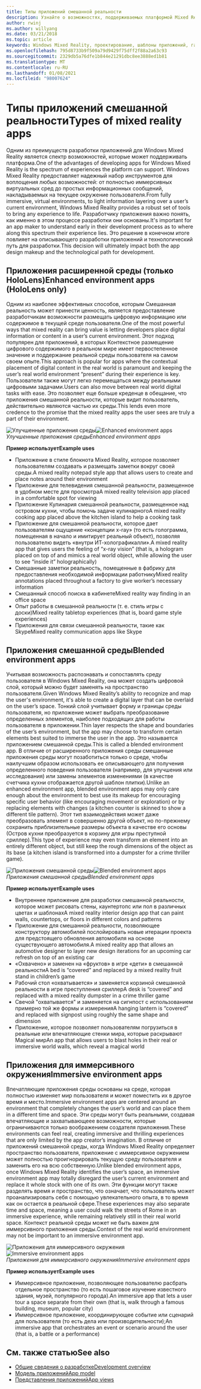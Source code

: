```yaml
---
title: Типы приложений смешанной реальности
description: Узнайте о возможностях, поддерживаемых платформой Mixed Reality, от впечатляющих сред до тонкого уровня информации в среде пользователя.
author: rwinj
ms.author: willyang
ms.date: 03/21/2018
ms.topic: article
keywords: Windows Mixed Reality, проектирование, шаблоны приложений, гарнитура смешанной реальности, гарнитура Windows Mixed Reality, гарнитура виртуальной реальности, HoloLens
ms.openlocfilehash: 795d8733b9f509a79d9429f75dff2f88a2a63c93
ms.sourcegitcommit: 2329db5a76dfe1b844e21291dbc8ee3888ed1b81
ms.translationtype: MT
ms.contentlocale: ru-RU
ms.lasthandoff: 01/08/2021
ms.locfileid: "98007624"
---
```

# <a name="types-of-mixed-reality-apps"></a><span data-ttu-id="8cf78-104">Типы приложений смешанной реальности</span><span class="sxs-lookup"><span data-stu-id="8cf78-104">Types of mixed reality apps</span></span>

<span data-ttu-id="8cf78-105">Одним из преимуществ разработки приложений для Windows Mixed Reality является спектр возможностей, которые может поддерживать платформа.</span><span class="sxs-lookup"><span data-stu-id="8cf78-105">One of the advantages of developing apps for Windows Mixed Reality is the spectrum of experiences the platform can support.</span></span> <span data-ttu-id="8cf78-106">Windows Mixed Reality предоставляет надежный набор инструментов для воплощения любых возможностей: от полностью иммерсивных виртуальных сред до простых информационных сообщений, накладываемых на текущее окружение пользователя.</span><span class="sxs-lookup"><span data-stu-id="8cf78-106">From fully immersive, virtual environments, to light information layering over a user’s current environment, Windows Mixed Reality provides a robust set of tools to bring any experience to life.</span></span> <span data-ttu-id="8cf78-107">Разработчику приложения важно понять, как именно в этом процессе разработки они основаны.</span><span class="sxs-lookup"><span data-stu-id="8cf78-107">It's important for an app maker to understand early in their development process as to where along this spectrum their experience lies.</span></span> <span data-ttu-id="8cf78-108">Это решение в конечном итоге повлияет на описывающего разработки приложений и технологический путь для разработки.</span><span class="sxs-lookup"><span data-stu-id="8cf78-108">This decision will ultimately impact both the app design makeup and the technological path for development.</span></span>

## <a name="enhanced-environment-apps-hololens-only"></a><span data-ttu-id="8cf78-109">Приложения расширенной среды (только HoloLens)</span><span class="sxs-lookup"><span data-stu-id="8cf78-109">Enhanced environment apps (HoloLens only)</span></span>

<span data-ttu-id="8cf78-110">Одним из наиболее эффективных способов, которым Смешанная реальность может принести ценность, является предоставление разработчикам возможности размещать цифровую информацию или содержимое в текущей среде пользователя.</span><span class="sxs-lookup"><span data-stu-id="8cf78-110">One of the most powerful ways that mixed reality can bring value is letting developers place digital information or content in a user’s current environment.</span></span> <span data-ttu-id="8cf78-111">Этот подход популярен для приложений, в которых Контекстное размещение цифрового содержимого в реальном мире имеет первостепенное значение и поддержание реальной среды пользователя на самом своем опыте.</span><span class="sxs-lookup"><span data-stu-id="8cf78-111">This approach is popular for apps where the contextual placement of digital content in the real world is paramount and keeping the user’s real world environment “present” during their experience is key.</span></span> <span data-ttu-id="8cf78-112">Пользователи также могут легко перемещаться между реальными цифровыми задачами.</span><span class="sxs-lookup"><span data-stu-id="8cf78-112">Users can also move between real world digital tasks with ease.</span></span> <span data-ttu-id="8cf78-113">Это позволяет еще больше креденце в обещание, что приложения смешанной реальности, которые видит пользователь, действительно являются частью их среды.</span><span class="sxs-lookup"><span data-stu-id="8cf78-113">This lends even more credence to the promise that the mixed reality apps the user sees are truly a part of their environment.</span></span>

<span data-ttu-id="8cf78-114">![Улучшенные приложения среды](images/enhancedenvironmentapps-640px.jpg)</span><span class="sxs-lookup"><span data-stu-id="8cf78-114">![Enhanced environment apps](images/enhancedenvironmentapps-640px.jpg)</span></span><br>
<span data-ttu-id="8cf78-115">*Улучшенные приложения среды*</span><span class="sxs-lookup"><span data-stu-id="8cf78-115">*Enhanced environment apps*</span></span>

<span data-ttu-id="8cf78-116">**Пример использует**</span><span class="sxs-lookup"><span data-stu-id="8cf78-116">**Example uses**</span></span>
* <span data-ttu-id="8cf78-117">Приложение в стиле блокнота Mixed Reality, которое позволяет пользователям создавать и размещать заметки вокруг своей среды.</span><span class="sxs-lookup"><span data-stu-id="8cf78-117">A mixed reality notepad style app that allows users to create and place notes around their environment</span></span>
* <span data-ttu-id="8cf78-118">Приложение для телевидения смешанной реальности, размещенное в удобном месте для просмотра</span><span class="sxs-lookup"><span data-stu-id="8cf78-118">A mixed reality television app placed in a comfortable spot for viewing</span></span>
* <span data-ttu-id="8cf78-119">Приложение Кулинария смешанной реальности, размещенное над островом кухни, чтобы помочь задаче кулинарного</span><span class="sxs-lookup"><span data-stu-id="8cf78-119">A mixed reality cooking app placed above the kitchen island to help a cooking task</span></span>
* <span data-ttu-id="8cf78-120">Приложение для смешанной реальности, которое дает пользователям ощущение «концепции x-ray» (то есть голограмма, помещенная в начало и имитирует реальный объект), позволяя пользователю видеть «внутри ИТ-холографикалли».</span><span class="sxs-lookup"><span data-stu-id="8cf78-120">A mixed reality app that gives users the feeling of “x-ray vision” (that is, a hologram placed on top of and mimics a real world object, while allowing the user to see “inside it” holographically)</span></span>
* <span data-ttu-id="8cf78-121">Смешанные заметки реальность, помещенные в фабрику для предоставления необходимой информации работнику</span><span class="sxs-lookup"><span data-stu-id="8cf78-121">Mixed reality annotations placed throughout a factory to give worker’s necessary information</span></span>
* <span data-ttu-id="8cf78-122">Смешанный способ поиска в кабинете</span><span class="sxs-lookup"><span data-stu-id="8cf78-122">Mixed reality way finding in an office space</span></span>
* <span data-ttu-id="8cf78-123">Опыт работы в смешанной реальности (т. е. стиль игры с доски)</span><span class="sxs-lookup"><span data-stu-id="8cf78-123">Mixed reality tabletop experiences (that is, board game style experiences)</span></span>
* <span data-ttu-id="8cf78-124">Приложения для связи смешанной реальности, такие как Skype</span><span class="sxs-lookup"><span data-stu-id="8cf78-124">Mixed reality communication apps like Skype</span></span>

## <a name="blended-environment-apps"></a><span data-ttu-id="8cf78-125">Приложения смешанной среды</span><span class="sxs-lookup"><span data-stu-id="8cf78-125">Blended environment apps</span></span>

<span data-ttu-id="8cf78-126">Учитывая возможность распознавать и сопоставлять среду пользователя в Windows Mixed Reality, она может создать цифровой слой, который можно будет заменять на пространство пользователя.</span><span class="sxs-lookup"><span data-stu-id="8cf78-126">Given Windows Mixed Reality’s ability to recognize and map the user's environment, it's able to create a digital layer that can be overlaid on the user’s space.</span></span> <span data-ttu-id="8cf78-127">Тонкий слой учитывает форму и границы среды пользователя, но приложение может выбрать преобразование определенных элементов, наиболее подходящих для работы пользователя в приложении.</span><span class="sxs-lookup"><span data-stu-id="8cf78-127">Thin layer respects the shape and boundaries of the user’s environment, but the app may choose to transform certain elements best suited to immerse the user in the app.</span></span> <span data-ttu-id="8cf78-128">Это называется приложением смешанной среды.</span><span class="sxs-lookup"><span data-stu-id="8cf78-128">This is called a blended environment app.</span></span> <span data-ttu-id="8cf78-129">В отличие от расширенного приложения среды смешанные приложения среды могут позаботиться только о среде, чтобы наилучшим образом использовать ее описывающего для получения определенного поведения пользователя (например, для улучшения или исследования) или замены элементов изменениями (в качестве счетчика кухни отображается другой шаблон плитки).</span><span class="sxs-lookup"><span data-stu-id="8cf78-129">Unlike an enhanced environment app, blended environment apps may only care enough about the environment to best use its makeup for encouraging specific user behavior (like encouraging movement or exploration) or by replacing elements with changes (a kitchen counter is skinned to show a different tile pattern).</span></span> <span data-ttu-id="8cf78-130">Этот тип взаимодействия может даже преобразовать элемент в совершенно другой объект, но по-прежнему сохранить приблизительные размеры объекта в качестве его основы (Остров кухни преобразуется в корзину для игры преступной сриллер).</span><span class="sxs-lookup"><span data-stu-id="8cf78-130">This type of experience may even transform an element into an entirely different object, but still keep the rough dimensions of the object as its base (a kitchen island is transformed into a dumpster for a crime thriller game).</span></span>

<span data-ttu-id="8cf78-131">![Приложения смешанной среды](images/blendedenvironmentapps-640px.jpg)</span><span class="sxs-lookup"><span data-stu-id="8cf78-131">![Blended environment apps](images/blendedenvironmentapps-640px.jpg)</span></span><br>
<span data-ttu-id="8cf78-132">*Приложения смешанной среды*</span><span class="sxs-lookup"><span data-stu-id="8cf78-132">*Blended environment apps*</span></span>

<span data-ttu-id="8cf78-133">**Пример использует**</span><span class="sxs-lookup"><span data-stu-id="8cf78-133">**Example uses**</span></span>
* <span data-ttu-id="8cf78-134">Внутреннее приложение для разработки смешанной реальности, которое может рисовать стены, каунтертопс или пол в различных цветах и шаблонах</span><span class="sxs-lookup"><span data-stu-id="8cf78-134">A mixed reality interior design app that can paint walls, countertops, or floors in different colors and patterns</span></span>
* <span data-ttu-id="8cf78-135">Приложение для смешанной реальности, позволяющее конструктору автомобилей послойировать новые итерации проекта для предстоящего обновления автомобиля на основе существующего автомобиля.</span><span class="sxs-lookup"><span data-stu-id="8cf78-135">A mixed reality app that allows an automotive designer to layer new design iterations for an upcoming car refresh on top of an existing car</span></span>
* <span data-ttu-id="8cf78-136">«Охвачено» и заменен на «фруктов» в игре «дети» в смешанной реальности</span><span class="sxs-lookup"><span data-stu-id="8cf78-136">A bed is “covered” and replaced by a mixed reality fruit stand in children’s game</span></span>
* <span data-ttu-id="8cf78-137">Рабочий стол «охватывается» и заменяется корзиной смешанной реальности в игре преступления сриллер</span><span class="sxs-lookup"><span data-stu-id="8cf78-137">A desk is “covered” and replaced with a mixed reality dumpster in a crime thriller game</span></span>
* <span data-ttu-id="8cf78-138">Свечой "охватывается" и заменяется на сигнпост с использованием примерно той же формы и измерения</span><span class="sxs-lookup"><span data-stu-id="8cf78-138">A hanging lantern is “covered” and replaced with signpost using roughly the same shape and dimension</span></span>
* <span data-ttu-id="8cf78-139">Приложение, которое позволяет пользователям погрузиться в реальные или впечатляющие стенки мира, которые раскрывают Magical мир</span><span class="sxs-lookup"><span data-stu-id="8cf78-139">An app that allows users to blast holes in their real or immersive world walls, which reveal a magical world</span></span>

## <a name="immersive-environment-apps"></a><span data-ttu-id="8cf78-140">Приложения для иммерсивного окружения</span><span class="sxs-lookup"><span data-stu-id="8cf78-140">Immersive environment apps</span></span>

<span data-ttu-id="8cf78-141">Впечатляющие приложения среды основаны на среде, которая полностью изменяет мир пользователя и может поместить их в другое время и место.</span><span class="sxs-lookup"><span data-stu-id="8cf78-141">Immersive environment apps are centered around an environment that completely changes the user’s world and can place them in a different time and space.</span></span> <span data-ttu-id="8cf78-142">Эти среды могут быть реальными, создавая впечатляющие и захватывающеее возможности, которые ограничиваются только воображением создателя приложения.</span><span class="sxs-lookup"><span data-stu-id="8cf78-142">These environments can feel real, creating immersive and thrilling experiences that are only limited by the app creator’s imagination.</span></span> <span data-ttu-id="8cf78-143">В отличие от приложений смешанной среды, когда Windows Mixed Reality определяет пространство пользователя, приложение с иммерсивное окружением может полностью проигнорировать текущую среду пользователя и заменить его на всю собственную.</span><span class="sxs-lookup"><span data-stu-id="8cf78-143">Unlike blended environment apps, once Windows Mixed Reality identifies the user’s space, an immersive environment app may totally disregard the user’s current environment and replace it whole stock with one of its own.</span></span> <span data-ttu-id="8cf78-144">Эти функции могут также разделять время и пространство, что означает, что пользователь может проанализировать себя с помощью увлекательного опыта, в то время как он остается в реальной сфере.</span><span class="sxs-lookup"><span data-stu-id="8cf78-144">These experiences may also separate time and space, meaning a user could walk the streets of Rome in an immersive experience, while remaining relatively still in their real world space.</span></span> <span data-ttu-id="8cf78-145">Контекст реальной среды может не быть важен для иммерсивного приложения среды.</span><span class="sxs-lookup"><span data-stu-id="8cf78-145">Context of the real world environment may not be important to an immersive environment app.</span></span>

<span data-ttu-id="8cf78-146">![Приложения для иммерсивного окружения](images/windows-mixed-reality-640px.jpg)</span><span class="sxs-lookup"><span data-stu-id="8cf78-146">![Immersive environment apps](images/windows-mixed-reality-640px.jpg)</span></span><br>
<span data-ttu-id="8cf78-147">*Приложения для иммерсивного окружения*</span><span class="sxs-lookup"><span data-stu-id="8cf78-147">*Immersive environment apps*</span></span>

<span data-ttu-id="8cf78-148">**Пример использует**</span><span class="sxs-lookup"><span data-stu-id="8cf78-148">**Example uses**</span></span>
* <span data-ttu-id="8cf78-149">Иммерсивное приложение, позволяющее пользователю расбрать отдельное пространство (то есть пошаговое изучение известного здания, музей, популярного города).</span><span class="sxs-lookup"><span data-stu-id="8cf78-149">An immersive app that lets a user tour a space separate from their own (that is, walk through a famous building, museum, popular city)</span></span>
* <span data-ttu-id="8cf78-150">Иммерсивное приложение, координирующее событие или сценарий для пользователя (то есть дела или производительности);</span><span class="sxs-lookup"><span data-stu-id="8cf78-150">An immersive app that orchestrates an event or scenario around the user (that is, a battle or a performance)</span></span>

## <a name="see-also"></a><span data-ttu-id="8cf78-151">См. также статью</span><span class="sxs-lookup"><span data-stu-id="8cf78-151">See also</span></span>

* [<span data-ttu-id="8cf78-152">Общие сведения о разработке</span><span class="sxs-lookup"><span data-stu-id="8cf78-152">Development overview</span></span>](../develop/development.md)
* [<span data-ttu-id="8cf78-153">Модель приложений</span><span class="sxs-lookup"><span data-stu-id="8cf78-153">App model</span></span>](app-model.md)
* [<span data-ttu-id="8cf78-154">Представления приложений</span><span class="sxs-lookup"><span data-stu-id="8cf78-154">App views</span></span>](app-views.md)
